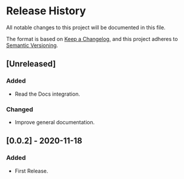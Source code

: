 # Release History

All notable changes to this project will be documented in this file.

The format is based on [Keep a Changelog](https://keepachangelog.com/en/1.0.0/),
and this project adheres to [Semantic Versioning](https://semver.org/spec/v2.0.0.html).

## [Unreleased]

### Added

- Read the Docs integration.

### Changed

- Improve general documentation.

## [0.0.2] - 2020-11-18

### Added

- First Release.
